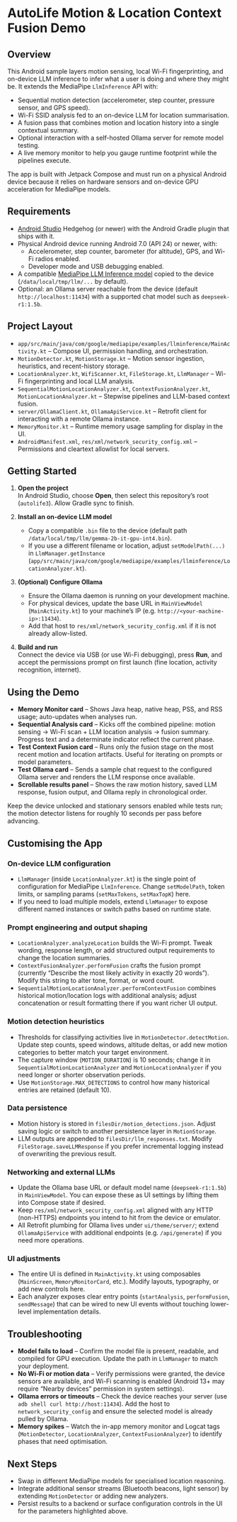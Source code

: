 # AutoLife Motion & Location Context Fusion Demo

## Overview
This Android sample layers motion sensing, local Wi-Fi fingerprinting, and on-device LLM inference to infer what a user is doing and where they might be. It extends the MediaPipe `LlmInference` API with:
- Sequential motion detection (accelerometer, step counter, pressure sensor, and GPS speed).
- Wi-Fi SSID analysis fed to an on-device LLM for location summarisation.
- A fusion pass that combines motion and location history into a single contextual summary.
- Optional interaction with a self-hosted Ollama server for remote model testing.
- A live memory monitor to help you gauge runtime footprint while the pipelines execute.

The app is built with Jetpack Compose and must run on a physical Android device because it relies on hardware sensors and on-device GPU acceleration for MediaPipe models.

## Requirements
- [Android Studio](https://developer.android.com/studio) Hedgehog (or newer) with the Android Gradle plugin that ships with it.
- Physical Android device running Android 7.0 (API 24) or newer, with:
  - Accelerometer, step counter, barometer (for altitude), GPS, and Wi-Fi radios enabled.
  - Developer mode and USB debugging enabled.
- A compatible [MediaPipe LLM Inference model](https://developers.google.com/mediapipe/solutions/genai/llm_inference#models) copied to the device (`/data/local/tmp/llm/...` by default).
- Optional: an Ollama server reachable from the device (default `http://localhost:11434`) with a supported chat model such as `deepseek-r1:1.5b`.

## Project Layout
- `app/src/main/java/com/google/mediapipe/examples/llminference/MainActivity.kt` – Compose UI, permission handling, and orchestration.
- `MotionDetector.kt`, `MotionStorage.kt` – Motion sensor ingestion, heuristics, and recent-history storage.
- `LocationAnalyzer.kt`, `WifiScanner.kt`, `FileStorage.kt`, `LlmManager` – Wi-Fi fingerprinting and local LLM analysis.
- `SequentialMotionLocationAnalyzer.kt`, `ContextFusionAnalyzer.kt`, `MotionLocationAnalyzer.kt` – Stepwise pipelines and LLM-based context fusion.
- `server/OllamaClient.kt`, `OllamaApiService.kt` – Retrofit client for interacting with a remote Ollama instance.
- `MemoryMonitor.kt` – Runtime memory usage sampling for display in the UI.
- `AndroidManifest.xml`, `res/xml/network_security_config.xml` – Permissions and cleartext allowlist for local servers.

## Getting Started
1. **Open the project**  
   In Android Studio, choose **Open**, then select this repository’s root (`autolife3`). Allow Gradle sync to finish.

2. **Install an on-device LLM model**  
   - Copy a compatible `.bin` file to the device (default path `/data/local/tmp/llm/gemma-2b-it-gpu-int4.bin`).  
   - If you use a different filename or location, adjust `setModelPath(...)` in `LlmManager.getInstance` (`app/src/main/java/com/google/mediapipe/examples/llminference/LocationAnalyzer.kt`).

3. **(Optional) Configure Ollama**  
   - Ensure the Ollama daemon is running on your development machine.  
   - For physical devices, update the base URL in `MainViewModel` (`MainActivity.kt`) to your machine’s IP (e.g. `http://<your-machine-ip>:11434`).  
   - Add that host to `res/xml/network_security_config.xml` if it is not already allow-listed.

4. **Build and run**  
   Connect the device via USB (or use Wi-Fi debugging), press **Run**, and accept the permissions prompt on first launch (fine location, activity recognition, internet).

## Using the Demo
- **Memory Monitor card** – Shows Java heap, native heap, PSS, and RSS usage; auto-updates when analyses run.
- **Sequential Analysis card** – Kicks off the combined pipeline: motion sensing → Wi-Fi scan + LLM location analysis → fusion summary. Progress text and a determinate indicator reflect the current phase.
- **Test Context Fusion card** – Runs only the fusion stage on the most recent motion and location artifacts. Useful for iterating on prompts or model parameters.
- **Test Ollama card** – Sends a sample chat request to the configured Ollama server and renders the LLM response once available.
- **Scrollable results panel** – Shows the raw motion history, saved LLM response, fusion output, and Ollama reply in chronological order.

Keep the device unlocked and stationary sensors enabled while tests run; the motion detector listens for roughly 10 seconds per pass before advancing.

## Customising the App
### On-device LLM configuration
- `LlmManager` (inside `LocationAnalyzer.kt`) is the single point of configuration for MediaPipe `LlmInference`. Change `setModelPath`, token limits, or sampling params (`setMaxTokens`, `setMaxTopK`) here.
- If you need to load multiple models, extend `LlmManager` to expose different named instances or switch paths based on runtime state.

### Prompt engineering and output shaping
- `LocationAnalyzer.analyzeLocation` builds the Wi-Fi prompt. Tweak wording, response length, or add structured output requirements to change the location summaries.
- `ContextFusionAnalyzer.performFusion` crafts the fusion prompt (currently “Describe the most likely activity in exactly 20 words”). Modify this string to alter tone, format, or word count.
- `SequentialMotionLocationAnalyzer.performContextFusion` combines historical motion/location logs with additional analysis; adjust concatenation or result formatting there if you want richer UI output.

### Motion detection heuristics
- Thresholds for classifying activities live in `MotionDetector.detectMotion`. Update step counts, speed windows, altitude deltas, or add new motion categories to better match your target environment.
- The capture window (`MOTION_DURATION`) is 10 seconds; change it in `SequentialMotionLocationAnalyzer` and `MotionLocationAnalyzer` if you need longer or shorter observation periods.
- Use `MotionStorage.MAX_DETECTIONS` to control how many historical entries are retained (default 10).

### Data persistence
- Motion history is stored in `filesDir/motion_detections.json`. Adjust saving logic or switch to another persistence layer in `MotionStorage`.
- LLM outputs are appended to `filesDir/llm_responses.txt`. Modify `FileStorage.saveLLMResponse` if you prefer incremental logging instead of overwriting the previous result.

### Networking and external LLMs
- Update the Ollama base URL or default model name (`deepseek-r1:1.5b`) in `MainViewModel`. You can expose these as UI settings by lifting them into Compose state if desired.
- Keep `res/xml/network_security_config.xml` aligned with any HTTP (non-HTTPS) endpoints you intend to hit from the device or emulator.
- All Retrofit plumbing for Ollama lives under `ui/theme/server/`; extend `OllamaApiService` with additional endpoints (e.g. `/api/generate`) if you need more operations.

### UI adjustments
- The entire UI is defined in `MainActivity.kt` using composables (`MainScreen`, `MemoryMonitorCard`, etc.). Modify layouts, typography, or add new controls here.
- Each analyzer exposes clear entry points (`startAnalysis`, `performFusion`, `sendMessage`) that can be wired to new UI events without touching lower-level implementation details.

## Troubleshooting
- **Model fails to load** – Confirm the model file is present, readable, and compiled for GPU execution. Update the path in `LlmManager` to match your deployment.
- **No Wi-Fi or motion data** – Verify permissions were granted, the device sensors are available, and Wi-Fi scanning is enabled (Android 13+ may require “Nearby devices” permission in system settings).
- **Ollama errors or timeouts** – Check the device reaches your server (use `adb shell curl http://host:11434`). Add the host to `network_security_config` and ensure the selected model is already pulled by Ollama.
- **Memory spikes** – Watch the in-app memory monitor and Logcat tags (`MotionDetector`, `LocationAnalyzer`, `ContextFusionAnalyzer`) to identify phases that need optimisation.

## Next Steps
- Swap in different MediaPipe models for specialised location reasoning.
- Integrate additional sensor streams (Bluetooth beacons, light sensor) by extending `MotionDetector` or adding new analyzers.
- Persist results to a backend or surface configuration controls in the UI for the parameters highlighted above.
